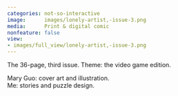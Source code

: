 ```yaml
---
categories: not-so-interactive
image:      images/lonely-artist,-issue-3.png
media:      Print & digital comic
nonfeature: false
view:
- images/full_view/lonely-artist,-issue-3.png
---
```

The 36-page, third issue. Theme: the video game edition. 

Mary Guo: cover art and illustration.  
Me: stories and puzzle design.

